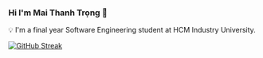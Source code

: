 ### Hi I'm Mai Thanh Trọng 👋

💡 I'm a final year Software Engineering student at HCM Industry University.


[![GitHub Streak](http://github-readme-streak-stats.herokuapp.com?user=maithanhtrong1113&theme=sea)](https://git.io/streak-stats)

